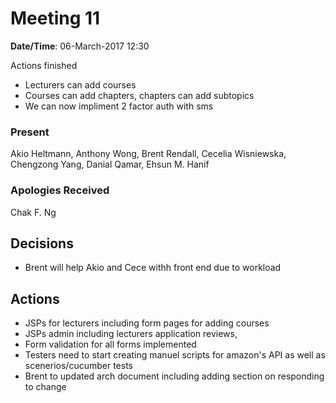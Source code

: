 # Meeting 11

**Date/Time**: 06-March-2017 12:30

Actions finished

- Lecturers can add courses
- Courses can add chapters, chapters can add subtopics
- We can now impliment 2 factor auth with sms


### Present

Akio Heltmann, Anthony Wong, Brent Rendall, Cecelia Wisniewska,  Chengzong Yang, Danial Qamar, Ehsun M. Hanif

### Apologies Received

 Chak F. Ng

## Decisions

- Brent will help Akio and Cece withh front end due to workload

## Actions
- JSPs for lecturers including form pages for adding courses
- JSPs admin including lecturers application reviews,
- Form validation for all forms implemented
- Testers need to start creating manuel scripts for amazon's API as well as scenerios/cucumber tests
- Brent to updated arch document including adding section on responding to change
